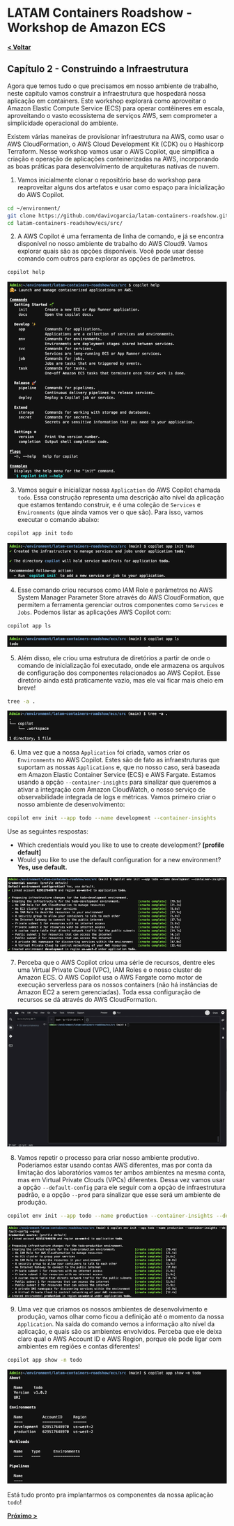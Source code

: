 # LATAM Containers Roadshow - Workshop de Amazon ECS

[**< Voltar**](./1-Prepare.md)

## Capítulo 2 - Construindo a Infraestrutura

Agora que temos tudo o que precisamos em nosso ambiente de trabalho, neste capítulo vamos construir a infraestrutura que hospedará nossa aplicação em containers. Este workshop explorará como aproveitar o Amazon Elastic Compute Service (ECS) para operar contêineres em escala, aproveitando o vasto ecossistema de serviços AWS, sem comprometer a simplicidade operacional do ambiente.

Existem várias maneiras de provisionar infraestrutura na AWS, como usar o AWS CloudFormation, o AWS Cloud Development Kit (CDK) ou o Hashicorp Terraform. Nesse workshop vamos usar o AWS Copilot, que simplifica a criação e operação de aplicações conteinerizadas na AWS, incorporando as boas práticas para desenvolvimento de arquiteturas nativas de nuvem.

1. Vamos inicialmente clonar o repositório base do workshop para reaproveitar alguns dos artefatos e usar como espaço para inicialização do AWS Copilot.

```bash
cd ~/environment/
git clone https://github.com/davivcgarcia/latam-containers-roadshow.git
cd latam-containers-roadshow/ecs/src/
```

2. A AWS Copilot é uma ferramenta de linha de comando, e já se encontra disponível no nosso ambiente de trabalho do AWS Cloud9. Vamos explorar quais são as opções disponíveis. Você pode usar desse comando com outros para explorar as opções de parâmetros.

```bash
copilot help
```

![Captura de tela com as opções de comandos disponíveis do AWS Copilot](../static/2.1-copilot_options.png)

3. Vamos seguir e inicializar nossa `Application` do AWS Copilot chamada `todo`. Essa construção representa uma descrição alto nível da aplicação que estamos tentando construir, e é uma coleção de `Services` e `Environments` (que ainda vamos ver o que são). Para isso, vamos executar o comando abaixo:

```bash
copilot app init todo
```

![Captura de tela com o resultado do comando 'app init'](../static/2.2-copilot_app_init.png)

4. Esse comando criou recursos como IAM Role e parâmetros no AWS System Manager Parameter Store através do AWS CloudFormation, que permitem a ferramenta gerenciar outros componentes como `Services` e `Jobs`. Podemos listar as aplicações AWS Copilot com:

```bash
copilot app ls
```

![Captura de tela com o resultado do comando 'app ls'](../static/2.3-copilot_app_ls.png)

5. Além disso, ele criou uma estrutura de diretórios a partir de onde o comando de inicialização foi executado, onde ele armazena os arquivos de configuração dos componentes relacionados ao AWS Copilot. Esse diretório ainda está praticamente vazio, mas ele vai ficar mais cheio em breve!

```bash
tree -a .
```

![Captura de tela com o resultado do comando 'tree -a'](../static/2.4-copilot_dir.png)

6. Uma vez que a nossa `Application` foi criada, vamos criar os `Environments` no AWS Copilot. Estes são de fato as infraestruturas que suportam as nossas `Applications` e, que no nosso caso, será baseada em Amazon Elastic Container Service (ECS) e AWS Fargate. Estamos usando a opção `--container-insights` para sinalizar que queremos a ativar a integração com Amazon CloudWatch, o nosso serviço de observabilidade integrada de logs e métricas. Vamos primeiro criar o nosso ambiente de desenvolvimento:

```bash
copilot env init --app todo --name development --container-insights
```

Use as seguintes respostas:
- Which credentials would you like to use to create development? **[profile default]**
- Would you like to use the default configuration for a new environment? **Yes, use default.**

![Captura de tela com o resultado do comando 'copilot env init'](../static/2.5-copilot_dev_env_init.png)

7. Perceba que o AWS Copilot criou uma série de recursos, dentre eles uma Virtual Private Cloud (VPC), IAM Roles e o nosso cluster de Amazon ECS. O AWS Copilot usa o AWS Fargate como motor de execução serverless para os nossos containers (não há instâncias de Amazon EC2 a serem gerenciadas). Toda essa configuração de recursos se dá através do AWS CloudFormation.

![Imagem animada com as saídas do AWS CloudFormation](../static/2.6-stacks_cloudformation.gif)

8. Vamos repetir o processo para criar nosso ambiente produtivo. Poderíamos estar usando contas AWS diferentes, mas por conta da limitação dos laboratórios vamos ter ambos ambientes na mesma conta, mas em Virtual Private Clouds (VPCs) diferentes. Dessa vez vamos usar a opção `--default-config` para ele seguir com a opçào de infraestrutura padrão, e a opção `--prod` para sinalizar que esse será um ambiente de produção.

```bash
copilot env init --app todo --name production --container-insights --default-config --prod
```

![Captura de tela com o resultado do segundo comando 'copilot env init'](../static/2.7-copilot_prod_env_init.png)

9. Uma vez que criamos os nossos ambientes de desenvolvimento e produção, vamos olhar como ficou a definição até o momento da nossa `Application`. Na saída do comando vemos a informação alto nível da aplicação, e quais são os ambientes envolvidos. Perceba que ele deixa claro qual o AWS Account ID e AWS Region, porque ele pode ligar com ambientes em regiões e contas diferentes!

```bash
copilot app show -n todo
```

![Captura de tela com o resultado do comando 'copilot app show'](../static/2.8-copilot_app_show.png)

Está tudo pronto pra implantarmos os componentes da nossa aplicação `todo`!

[**Próximo >**](./3-Deploy.md)